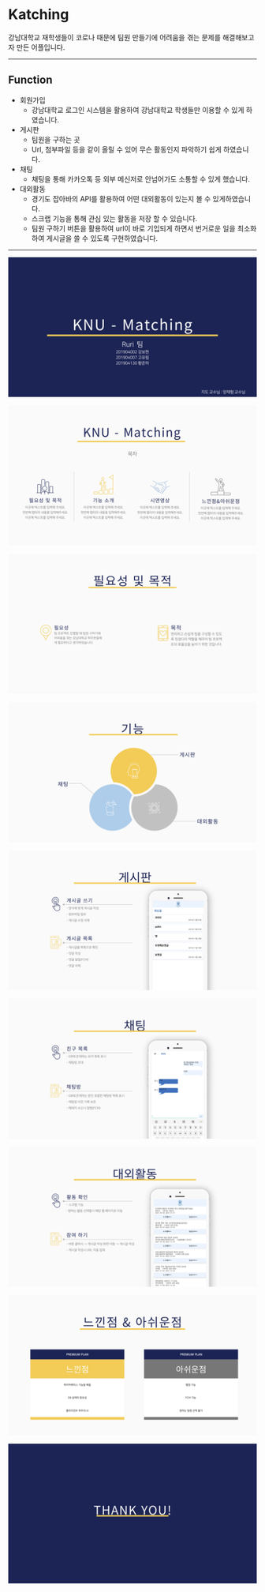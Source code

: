 # Katching

강남대학교 재학생들이 코로나 때문에 팀원 만들기에 어려움을 겪는 문제를 해결해보고자 만든 어플입니다.

---

## Function

- 회원가입
    - 강남대학교 로그인 시스템을 활용하여 강남대학교 학생들만 이용할 수 있게 하였습니다.
- 게시판
    - 팀원을 구하는 곳
    - Url, 첨부파일 등을 같이 올릴 수 있어 무슨 활동인지 파악하기 쉽게 하였습니다.
- 채팅
    - 채팅을 통해 카카오톡 등 외부 메신저로 안넘어가도 소통할 수 있게 했습니다.
- 대외활동
    - 경기도 잡아바의 API를 활용하여 어떤 대외활동이 있는지 볼 수 있게하였습니다.
    - 스크랩 기능을 통해 관심 있는 활동을 저장 할 수 있습니다.
    - 팀원 구하기 버튼을 활용하여 url이 바로 기입되게 하면서 번거로운 일을 최소화하여 게시글을 쓸  수  있도록 구현하였습니다.
    

---

![Untitled](Katching/Untitled.jpeg)

![Untitled](Katching/Untitled%201.jpeg)

![Untitled](Katching/Untitled%202.jpeg)

![Untitled](Katching/Untitled%203.jpeg)

![Untitled](Katching/Untitled%204.jpeg)

![Untitled](Katching/Untitled%205.jpeg)

![Untitled](Katching/Untitled%206.jpeg)

![Untitled](Katching/Untitled%207.jpeg)

![Untitled](Katching/Untitled%208.jpeg)
